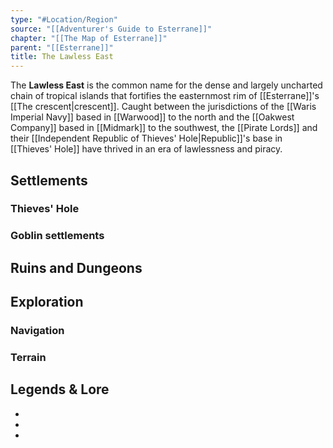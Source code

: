 ```yaml
---
type: "#Location/Region"
source: "[[Adventurer's Guide to Esterrane]]"
chapter: "[[The Map of Esterrane]]"
parent: "[[Esterrane]]"
title: The Lawless East
---
```

The **Lawless East** is the common name for the dense and largely uncharted chain of tropical islands that fortifies the easternmost rim of [[Esterrane]]'s [[The crescent|crescent]]. Caught between the jurisdictions of the [[Waris Imperial Navy]] based in [[Warwood]] to the north and the [[Oakwest Company]] based in [[Midmark]] to the southwest, the [[Pirate Lords]] and their [[Independent Republic of Thieves' Hole|Republic]]'s base in [[Thieves' Hole]] have thrived in an era of lawlessness and piracy.

## Settlements

### Thieves' Hole 

### Goblin settlements

## Ruins and Dungeons

## Exploration

### Navigation

### Terrain

## Legends & Lore
- 
- 
- 